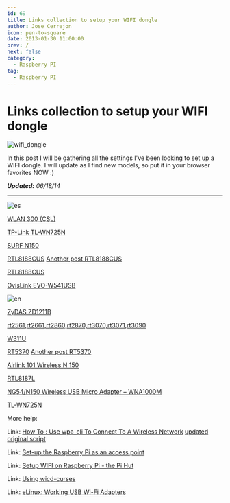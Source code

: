 ```yaml
---
id: 69
title: Links collection to setup your WIFI dongle
author: Jose Cerrejon
icon: pen-to-square
date: 2013-01-30 11:00:00
prev: /
next: false
category:
  - Raspberry PI
tag:
  - Raspberry PI
---
```


# Links collection to setup your WIFI dongle

![wifi_dongle](/images/wifi-dongle.jpg)

In this post I will be gathering all the settings I've been looking to set up a WIFI dongle. I will update as I find new models, so put it in your browser favorites NOW :)

***Updated:*** *06/18/14*
- - -
![es](/css/images/es.png)

[WLAN 300 (CSL)](http://www.raspberrypi.org/forums/viewtopic.php?f=76&t=79659)

[TP-Link TL-WN725N](http://www.amazon.es/review/R34JA1NC9O4LWT/ref=cm_cr_dp_title?ie=UTF8&ASIN=B008B7PZU4&channel=detail-glance&nodeID=667049031&store=computers&tag=masmanuti-21)

[SURF N150](http://www.diverteka.com/?p=1026)

[RTL8188CUS](http://fuenteabierta.teubi.co/2013/01/configurando-el-wi-fi-usb-en-la.html) [Another post RTL8188CUS](http://cuadernodelviaje.blogspot.com.es/2013/01/configurar-wifi-usb-en-raspberry-pi.html)

[RTL8188CUS](http://fuenteabierta.teubi.co/2013/01/configurando-el-wi-fi-usb-en-la.html)

[OvisLink EVO-W541USB](http://www.korsoblog.com/2012/08/activar-wifi-en-raspberrypi.html)

![en](/css/images/us.png)

[ZyDAS ZD1211B](http://omer.me/2012/04/setting-up-wireless-networks-under-debian-on-raspberry-pi/)

[rt2561,rt2661,rt2860,rt2870,rt3070,rt3071,rt3090](http://mitchtech.net/realtek-wireless-dongle-rt3070-on-the-raspberry-pi/)

[W311U](http://blog.modmypi.com/2012/06/installing-tenda-w311u-mini-wireless.html)

[RT5370](http://raspberry-pi-notes.blogspot.com.es/2012/05/rt5370-cheap-micro-usb-wireless-dongle.html) [Another post RT5370](http://lucsmall.com/2012/09/21/ralink-rt5370-usb-wifi-dongle-raspberry-pi/#more-333)

[Airlink 101 Wireless N 150](http://uly.me/setup-wireless-on-raspberry-pi/)

[RTL8187L](http://sirlagz.net/2012/08/30/planned-script-to-install-wifi-drivers-and-configure-wifi/)

[NG54/N150 Wireless USB Micro Adapter – WNA1000M](https://blackundertone.wordpress.com/2012/06/29/wifi-pi/)

[TL-WN725N](http://laymansite.com/tl-wn725n-and-raspberrypi/)

More help:

Link: [How To : Use wpa_cli To Connect To A Wireless Network](http://sirlagz.net/2012/08/27/how-to-use-wpa_cli-to-connect-to-a-wireless-network/) [updated original script](https://github.com/ghoulmann/RasWAP)

Link: [Set-up the Raspberry Pi as an access point](http://www.recantha.co.uk/blog/?p=317)

Link: [Setup WIFI on Raspberry Pi - the Pi Hut](http://thepihut.com/pages/how-to-setup-wifi-on-your-raspberry-pi)

Link: [Using wicd-curses](http://www.recantha.co.uk/blog/?p=10)

Link: [eLinux: Working USB Wi-Fi Adapters](http://elinux.org/RPi_VerifiedPeripherals#Working_USB_Wi-Fi_Adapters)